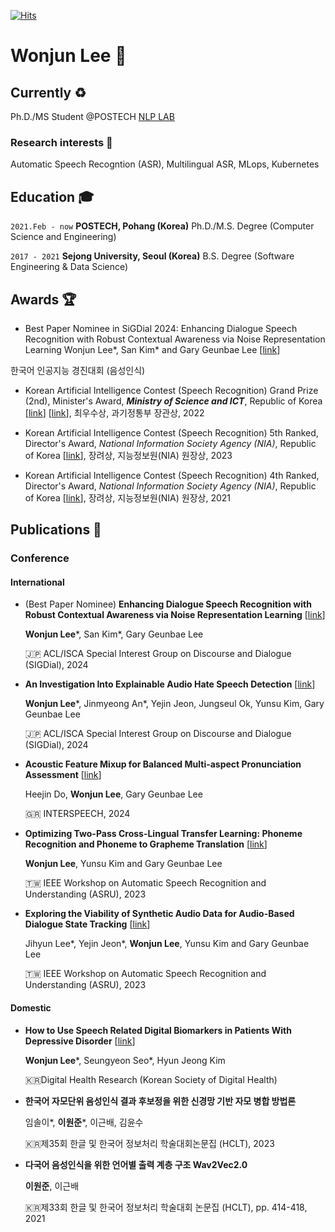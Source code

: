 
[![Hits](https://hits.seeyoufarm.com/api/count/incr/badge.svg?url=https%3A%2F%2Fgithub.com%2F21jun&count_bg=%23364AB2&title_bg=%23272727&icon=github.svg&icon_color=%23FFFFFF&title=hits&edge_flat=true)](https://hits.seeyoufarm.com)
<!--
**21jun/21jun** is a ✨ _special_ ✨ repository because its `README.md` (this file) appears on your GitHub profile.

Here are some ideas to get you started:

- 🔭 I’m currently working on ...
- 🌱 I’m currently learning ...
- 👯 I’m looking to collaborate on ...
- 🤔 I’m looking for help with ...
- 💬 Ask me about ...
- 📫 How to reach me: ...
- 😄 Pronouns: ...
- ⚡ Fun fact: ...
-->
# Wonjun Lee 🌊


## Currently ♻️

Ph.D./MS Student @POSTECH <a href="https://nlp.postech.ac.kr">NLP LAB</a>


### Research interests 🎯

Automatic Speech Recogntion (ASR), Multilingual ASR, MLops, Kubernetes

## Education 🎓


`2021.Feb - now`
__POSTECH, Pohang (Korea)__
Ph.D./M.S. Degree (Computer Science and Engineering)


`2017 - 2021`
__Sejong University, Seoul (Korea)__
B.S. Degree (Software Engineering & Data Science)




## Awards 🏆

- Best Paper Nominee in SiGDial 2024: Enhancing Dialogue Speech Recognition with Robust Contextual Awareness via Noise Representation Learning
  Wonjun Lee*, San Kim* and Gary Geunbae Lee [<a href="https://2024.sigdial.org/award/">link</a>]


한국어 인공지능 경진대회 (음성인식)

- Korean Artificial Intelligence Contest (Speech Recognition) Grand Prize (2nd), Minister's Award, ***Ministry of Science and ICT***, Republic of Korea [<a href="https://youtu.be/yVD7zkpwxDo">link</a>]  [<a href="https://www.aitimes.kr/news/articleView.html?idxno=26202">link</a>], 최우수상, 과기정통부 장관상, 2022

- Korean Artificial Intelligence Contest (Speech Recognition) 5th Ranked, Director's Award, *National Information Society Agency (NIA)*, Republic of Korea
[<a href="https://competition.aihub.or.kr/notice/noticeDetail/101">link</a>], 장려상, 지능정보원(NIA) 원장상, 2023

- Korean Artificial Intelligence Contest (Speech Recognition) 4th Ranked, Director's Award, *National Information Society Agency (NIA)*, Republic of Korea [<a href="https://m.etnews.com/20211216000213?obj=Tzo4OiJzdGRDbGFzcyI6Mjp7czo3OiJyZWZlcmVyIjtOO3M6NzoiZm9yd2FyZCI7czoxMzoid2ViIHRvIG1vYmlsZSI7fQ%3D%3D">link</a>], 장려상, 지능정보원(NIA) 원장상, 2021




## Publications 📜

### Conference 

#### International

- (Best Paper Nominee) __Enhancing Dialogue Speech Recognition with Robust Contextual Awareness via Noise Representation Learning__  [<a href="https://aclanthology.org/2024.sigdial-1.30/">link</a>]

  **Wonjun Lee***, San Kim*, Gary Geunbae Lee
  
  🇯🇵 ACL/ISCA Special Interest Group on Discourse and Dialogue (SIGDial), 2024
  

- __An Investigation Into Explainable Audio Hate Speech Detection__  [<a href="https://aclanthology.org/2024.sigdial-1.45/">link</a>] 

  **Wonjun Lee***, Jinmyeong An*, Yejin Jeon, Jungseul Ok, Yunsu Kim, Gary Geunbae Lee

  🇯🇵 ACL/ISCA Special Interest Group on Discourse and Dialogue (SIGDial), 2024
  
- __Acoustic Feature Mixup for Balanced Multi-aspect Pronunciation Assessment__  [<a href="https://arxiv.org/abs/2406.15723">link</a>]

  Heejin Do, **Wonjun Lee**, Gary Geunbae Lee

  🇬🇷 INTERSPEECH, 2024

- __Optimizing Two-Pass Cross-Lingual Transfer Learning: Phoneme Recognition and Phoneme to Grapheme Translation__  [<a href="https://arxiv.org/abs/2312.03312">link</a>]

  **Wonjun Lee**, Yunsu Kim and Gary Geunbae Lee

  🇹🇼 IEEE Workshop on Automatic Speech Recognition and Understanding (ASRU), 2023


- __Exploring the Viability of Synthetic Audio Data for Audio-Based Dialogue State Tracking__ [<a href="https://arxiv.org/abs/2312.01842">link</a>]

  Jihyun Lee*, Yejin Jeon*, **Wonjun Lee**, Yunsu Kim and Gary Geunbae Lee

  🇹🇼 IEEE Workshop on Automatic Speech Recognition and Understanding (ASRU), 2023




#### Domestic
- __How to Use Speech Related Digital Biomarkers in Patients With Depressive Disorder__ [<a href="https://e-dhr.org/DOIx.php?id=10.61499/dhr.2024.2.e2">link</a>]

  **Wonjun Lee***, Seungyeon Seo*, Hyun Jeong Kim

  🇰🇷Digital Health Research (Korean Society of Digital Health)

- __한국어 자모단위 음성인식 결과 후보정을 위한 신경망 기반 자모 병합 방법론__

  임솔이*, **이원준***, 이근배, 김윤수
  
  🇰🇷제35회 한글 및 한국어 정보처리 학술대회논문집 (HCLT), 2023

- __다국어 음성인식을 위한 언어별 출력 계층 구조 Wav2Vec2.0__

  **이원준**, 이근배

  🇰🇷제33회 한글 및 한국어 정보처리 학술대회 논문집 (HCLT), pp. 414-418, 2021

<!-- ### Footer

Last updated: May 2013 -->


